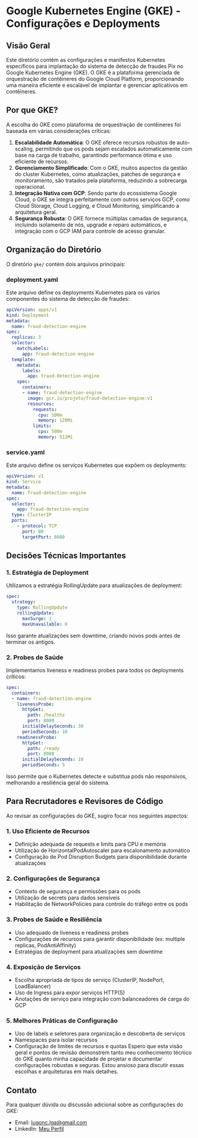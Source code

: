 # Google Kubernetes Engine (GKE) - Configurações e Deployments
## Visão Geral
Este diretório contém as configurações e manifestos Kubernetes específicos para implantação do sistema de detecção de fraudes Pix no Google Kubernetes Engine (GKE). O GKE é a plataforma gerenciada de orquestração de contêineres do Google Cloud Platform, proporcionando uma maneira eficiente e escalável de implantar e gerenciar aplicativos em contêineres.
## Por que GKE?
A escolha do GKE como plataforma de orquestração de contêineres foi baseada em várias considerações críticas:
1. **Escalabilidade Automática**: O GKE oferece recursos robustos de auto-scaling, permitindo que os pods sejam escalados automaticamente com base na carga de trabalho, garantindo performance ótima e uso eficiente de recursos.
2. **Gerenciamento Simplificado**: Com o GKE, muitos aspectos da gestão do cluster Kubernetes, como atualizações, patches de segurança e monitoramento, são tratados pela plataforma, reduzindo a sobrecarga operacional.
3. **Integração Nativa com GCP**: Sendo parte do ecossistema Google Cloud, o GKE se integra perfeitamente com outros serviços GCP, como Cloud Storage, Cloud Logging, e Cloud Monitoring, simplificando a arquitetura geral.
4. **Segurança Robusta**: O GKE fornece múltiplas camadas de segurança, incluindo isolamento de nós, upgrade e reparo automáticos, e integração com o GCP IAM para controle de acesso granular.
## Organização do Diretório
O diretório `gke/` contém dois arquivos principais:
### deployment.yaml
Este arquivo define os deployments Kubernetes para os vários componentes do sistema de detecção de fraudes:
```yaml
apiVersion: apps/v1
kind: Deployment
metadata:
  name: fraud-detection-engine
spec:
  replicas: 3
  selector:
    matchLabels:
      app: fraud-detection-engine
  template:
    metadata:
      labels:
        app: fraud-detection-engine
    spec:
      containers:
      - name: fraud-detection-engine
        image: gcr.io/projeto/fraud-detection-engine:v1
        resources:
          requests:
            cpu: 100m
            memory: 128Mi
          limits:
            cpu: 500m
            memory: 512Mi
```
### service.yaml
Este arquivo define os serviços Kubernetes que expõem os deployments:
```yaml
apiVersion: v1
kind: Service
metadata:
  name: fraud-detection-engine
spec:
  selector: 
    app: fraud-detection-engine
  type: ClusterIP
  ports:
    - protocol: TCP
      port: 80
      targetPort: 8080
```
## Decisões Técnicas Importantes
### 1. Estratégia de Deployment
Utilizamos a estratégia RollingUpdate para atualizações de deployment:
```yaml
spec:
  strategy:
    type: RollingUpdate
    rollingUpdate:
      maxSurge: 1
      maxUnavailable: 0
```
Isso garante atualizações sem downtime, criando novos pods antes de terminar os antigos.
### 2. Probes de Saúde
Implementamos liveness e readiness probes para todos os deployments críticos:
```yaml
spec:
  containers:
  - name: fraud-detection-engine
    livenessProbe:
      httpGet:
        path: /healthz
        port: 8080
      initialDelaySeconds: 30
      periodSeconds: 10
    readinessProbe:
      httpGet:
        path: /ready
        port: 8080
      initialDelaySeconds: 10
      periodSeconds: 5
```
Isso permite que o Kubernetes detecte e substitua pods não responsivos, melhorando a resiliência geral do sistema.
## Para Recrutadores e Revisores de Código 
Ao revisar as configurações do GKE, sugiro focar nos seguintes aspectos:
### 1. Uso Eficiente de Recursos
- Definição adequada de requests e limits para CPU e memória
- Utilização de HorizontalPodAutoscaler para escalonamento automático
- Configuração de Pod Disruption Budgets para disponibilidade durante atualizações
### 2. Configurações de Segurança
- Contexto de segurança e permissões para os pods
- Utilização de secrets para dados sensíveis
- Habilitação de NetworkPolicies para controle do tráfego entre os pods
### 3. Probes de Saúde e Resiliência  
- Uso adequado de liveness e readiness probes
- Configurações de recursos para garantir disponibilidade (ex: multiple replicas, PodAntiAffinity)
- Estratégias de deployment para atualizações sem downtime
### 4. Exposição de Serviços
- Escolha apropriada de tipos de serviço (ClusterIP, NodePort, LoadBalancer)
- Uso de Ingress para expor serviços HTTP(S)
- Anotações de serviço para integração com balanceadores de carga do GCP
### 5. Melhores Práticas de Configuração
- Uso de labels e seletores para organização e descoberta de serviços
- Namespaces para isolar recursos
- Configuração de limites de recursos e quotas
Espero que esta visão geral e pontos de revisão demonstrem tanto meu conhecimento técnico do GKE quanto minha capacidade de projetar e documentar configurações robustas e seguras. Estou ansioso para discutir essas escolhas e arquiteturas em mais detalhes.
## Contato
Para qualquer dúvida ou discussão adicional sobre as configurações do GKE:
- Email: lugonc.lga@gmail.com
- LinkedIn: [Meu Perfil](https://www.linkedin.com/in/luanagoncalves05/)
